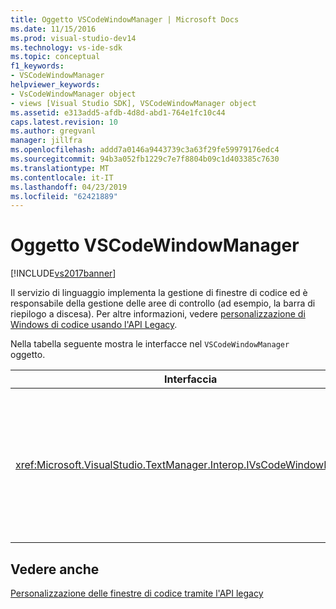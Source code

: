 ```yaml
---
title: Oggetto VSCodeWindowManager | Microsoft Docs
ms.date: 11/15/2016
ms.prod: visual-studio-dev14
ms.technology: vs-ide-sdk
ms.topic: conceptual
f1_keywords:
- VSCodeWindowManager
helpviewer_keywords:
- VsCodeWindowManager object
- views [Visual Studio SDK], VSCodeWindowManager object
ms.assetid: e313add5-afdb-4d8d-abd1-764e1fc10c44
caps.latest.revision: 10
ms.author: gregvanl
manager: jillfra
ms.openlocfilehash: addd7a0146a9443739c3a63f29fe59979176edc4
ms.sourcegitcommit: 94b3a052fb1229c7e7f8804b09c1d403385c7630
ms.translationtype: MT
ms.contentlocale: it-IT
ms.lasthandoff: 04/23/2019
ms.locfileid: "62421889"
---
```

# <a name="vscodewindowmanager-object"></a>Oggetto VSCodeWindowManager
[!INCLUDE[vs2017banner](../includes/vs2017banner.md)]

Il servizio di linguaggio implementa la gestione di finestre di codice ed è responsabile della gestione delle aree di controllo (ad esempio, la barra di riepilogo a discesa). Per altre informazioni, vedere [personalizzazione di Windows di codice usando l'API Legacy](../extensibility/customizing-code-windows-by-using-the-legacy-api.md).  
  
 Nella tabella seguente mostra le interfacce nel `VSCodeWindowManager` oggetto.  
  
|Interfaccia|Descrizione|  
|---------------|-----------------|  
|<xref:Microsoft.VisualStudio.TextManager.Interop.IVsCodeWindowManager>|Consente le aree di controllo (ad esempio barre a discesa) per essere aggiunto o rimosso da una finestra del codice.|  
  
## <a name="see-also"></a>Vedere anche  
 [Personalizzazione delle finestre di codice tramite l'API legacy](../extensibility/customizing-code-windows-by-using-the-legacy-api.md)
